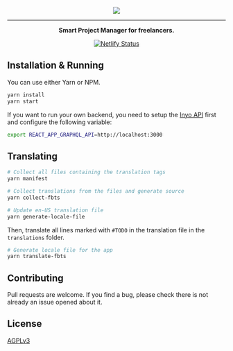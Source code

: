 <p align="center">
  <img src="https://user-images.githubusercontent.com/969003/74459463-a2fafd80-4e8b-11ea-95d3-6053df39789b.png">
</p>

---

<p align="center">
	<strong>Smart Project Manager for freelancers.</strong>
</p>
<p align="center">
	<a href="https://app.netlify.com/sites/inyo-beta/deploys">
		<img alt="Netlify Status" src="https://api.netlify.com/api/v1/badges/0cc8d19a-d817-46f8-ae73-99bc861718f0/deploy-status" />
	</a>
</p>

## Installation & Running

You can use either Yarn or NPM.

```bash
yarn install
yarn start
```

If you want to run your own backend, you need to setup the [Inyo API](https://github.com/byte-foundry/inyo-api) first and configure the following variable:

```bash
export REACT_APP_GRAPHQL_API=http://localhost:3000
```

## Translating

```bash
# Collect all files containing the translation tags
yarn manifest

# Collect translations from the files and generate source
yarn collect-fbts

# Update en-US translation file
yarn generate-locale-file
```
Then, translate all lines marked with `#TODO` in the translation file in the `translations` folder.
```bash
# Generate locale file for the app
yarn translate-fbts
```

## Contributing
Pull requests are welcome. If you find a bug, please check there is not already an issue opened about it.

## License
[AGPLv3](https://github.com/byte-foundry/inyo/blob/release/LICENSE.md)
